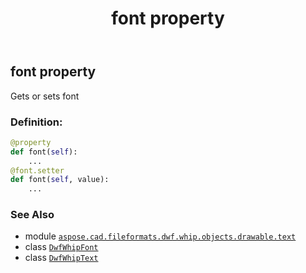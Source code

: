 ﻿---
title: font property
second_title: Aspose.CAD for Python via .NET API References
description: 
type: docs
weight: 50
url: /python-net/aspose.cad.fileformats.dwf.whip.objects.drawable.text/dwfwhiptext/font/
is_root: false
---

## font property


Gets or sets font
### Definition:
```python
@property
def font(self):
    ...
@font.setter
def font(self, value):
    ...
```

### See Also
* module [`aspose.cad.fileformats.dwf.whip.objects.drawable.text`](../../)
* class [`DwfWhipFont`](/cad/python-net/aspose.cad.fileformats.dwf.whip.objects.service/dwfwhipfont)
* class [`DwfWhipText`](/cad/python-net/aspose.cad.fileformats.dwf.whip.objects.drawable.text/dwfwhiptext)
